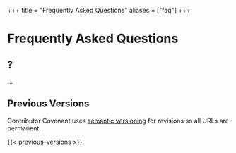 +++
title = "Frequently Asked Questions"
aliases = ["faq"]
+++

# Frequently Asked Questions

## ?
...

## Previous Versions
Contributor Covenant uses [semantic versioning](https://semver.org/) for revisions so all URLs are permanent.

{{< previous-versions >}}


